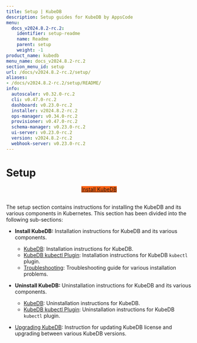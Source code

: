 ```yaml
---
title: Setup | KubeDB
description: Setup guides for KubeDB by AppsCode
menu:
  docs_v2024.8.2-rc.2:
    identifier: setup-readme
    name: Readme
    parent: setup
    weight: -1
product_name: kubedb
menu_name: docs_v2024.8.2-rc.2
section_menu_id: setup
url: /docs/v2024.8.2-rc.2/setup/
aliases:
- /docs/v2024.8.2-rc.2/setup/README/
info:
  autoscaler: v0.32.0-rc.2
  cli: v0.47.0-rc.2
  dashboard: v0.23.0-rc.2
  installer: v2024.8.2-rc.2
  ops-manager: v0.34.0-rc.2
  provisioner: v0.47.0-rc.2
  schema-manager: v0.23.0-rc.2
  ui-server: v0.23.0-rc.2
  version: v2024.8.2-rc.2
  webhook-server: v0.23.0-rc.2
---
```


# Setup

<div style="text-align: center;">
  <a class="button is-info is-medium is-active has-text-weight-normal" href="/docs/v2024.8.2-rc.2/setup/install/kubedb"  style="background:#FC6011; width: 18rem;">Install KubeDB</a>
</div>
<br>

The setup section contains instructions for installing the KubeDB and its various components in Kubernetes. This section has been divided into the following sub-sections:

- **Install KubeDB:** Installation instructions for KubeDB and its various components.
  - [KubeDB](/docs/v2024.8.2-rc.2/setup/install/kubedb): Installation instructions for KubeDB.
  - [KubeDB kubectl Plugin](/docs/v2024.8.2-rc.2/setup/install/kubectl_plugin): Installation instructions for KubeDB `kubectl` plugin.
  - [Troubleshooting](/docs/v2024.8.2-rc.2/setup/install/troubleshoting): Troubleshooting guide for various installation problems.

- **Uninstall KubeDB:** Uninstallation instructions for KubeDB and its various components.
  - [KubeDB](/docs/v2024.8.2-rc.2/setup/uninstall/kubedb): Uninstallation instructions for KubeDB.
  - [KubeDB kubectl Plugin](/docs/v2024.8.2-rc.2/setup/uninstall/kubectl_plugin): Uninstallation instructions for KubeDB `kubectl` plugin.
- [Upgrading KubeDB](/docs/v2024.8.2-rc.2/setup/upgrade/): Instruction for updating KubeDB license and upgrading between various KubeDB versions.
